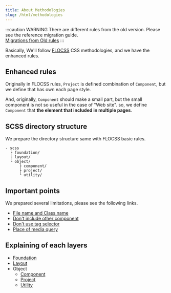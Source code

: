 ```yaml
---
title: About Methodologies
slug: /html/methodologies
---
```


:::caution WARNING
There are different rules from the old version. Please see the reference migration guide.  
[Migrations from Old rules](/docs/html/methodologies/migrations)
:::

Basically, We'll follow [FLOCSS](https://github.com/hiloki/flocss/blob/master/README_eng) CSS methodologies, and we have the enhanced rules.


## Enhanced rules

Originally in FLOCSS rules, `Project` is defined combination of `Component`, but we define that has own each page style.

And, originally, `Component` should make a small part, but the small component is not so useful in the case of "Web site". so, we define `Component` that **the element that included in multiple pages**.

## SCSS directory structure

We prepare the directory structure same with FLOCSS basic rules.

```
- scss
  ├ foundation/
  ├ layout/
  └ object/
      ├ component/
      ├ project/
      └ utility/
```


## Important points

We prepared several limitations, please see the following links.

* [File name and Class name](/docs/html/methodologies/important/name)
* [Don't include other component](/docs/html/methodologies/important/child)
* [Don't use tag selector](/docs/html/methodologies/important/selector)
* [Place of media query](/docs/html/methodologies/important/media_query)


## Explaining of each layers

* [Foundation](/docs/html/methodologies/foundation)
* [Layout](/docs/html/methodologies/layout)
* Object
  * [Component](/docs/html/methodologies/object/component)
  * [Project](/docs/html/methodologies/object/project)
  * [Utility](/docs/html/methodologies/object/utility)